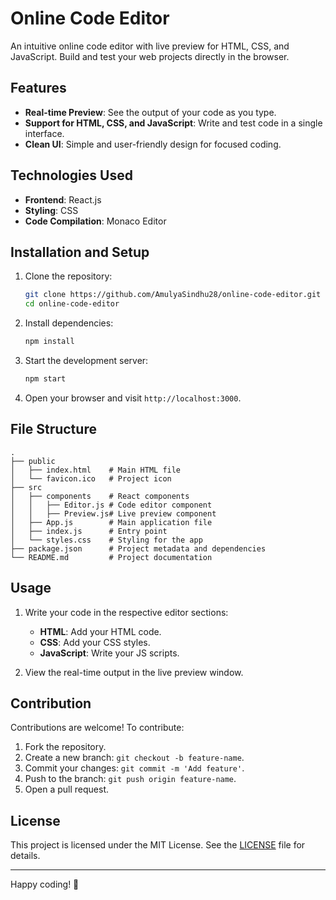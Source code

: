 # Online Code Editor

An intuitive online code editor with live preview for HTML, CSS, and JavaScript. Build and test your web projects directly in the browser.

## Features

- **Real-time Preview**: See the output of your code as you type.
- **Support for HTML, CSS, and JavaScript**: Write and test code in a single interface.
- **Clean UI**: Simple and user-friendly design for focused coding.

## Technologies Used

- **Frontend**: React.js
- **Styling**: CSS
- **Code Compilation**: Monaco Editor

## Installation and Setup

1. Clone the repository:
   ```bash
   git clone https://github.com/AmulyaSindhu28/online-code-editor.git
   cd online-code-editor
   ```

2. Install dependencies:
   ```bash
   npm install
   ```

3. Start the development server:
   ```bash
   npm start
   ```

4. Open your browser and visit `http://localhost:3000`.

## File Structure

```
.
├── public
│   ├── index.html    # Main HTML file
│   └── favicon.ico   # Project icon
├── src
│   ├── components    # React components
│   │   ├── Editor.js # Code editor component
│   │   ├── Preview.js# Live preview component
│   ├── App.js        # Main application file
│   ├── index.js      # Entry point
│   └── styles.css    # Styling for the app
├── package.json      # Project metadata and dependencies
└── README.md         # Project documentation
```

## Usage

1. Write your code in the respective editor sections:
   - **HTML**: Add your HTML code.
   - **CSS**: Add your CSS styles.
   - **JavaScript**: Write your JS scripts.

2. View the real-time output in the live preview window.

## Contribution

Contributions are welcome! To contribute:
1. Fork the repository.
2. Create a new branch: `git checkout -b feature-name`.
3. Commit your changes: `git commit -m 'Add feature'`.
4. Push to the branch: `git push origin feature-name`.
5. Open a pull request.

## License

This project is licensed under the MIT License. See the [LICENSE](LICENSE) file for details.

---
Happy coding! 🚀

